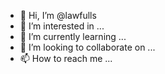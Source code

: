 - 👋 Hi, I’m @lawfulls
- 👀 I’m interested in ...
- 🌱 I’m currently learning ...
- 💞️ I’m looking to collaborate on ...
- 📫 How to reach me ...

<!---
lawfulls/lawfulls is a ✨ special ✨ repository because its `README.md` (this file) appears on your GitHub profile.
You can click the Preview link to take a look at your changes.
--->

